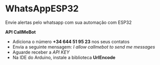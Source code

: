 # WhatsAppESP32
Envie alertas pelo whatsapp com sua automação com ESP32

**API CallMeBot**

- Adiciona o número **+34 644 51 95 23** nos seus contatos
- Envia a seguinte mensagem: _I allow callmebot to send me messages_
- Aguarde receber a _API KEY_
- Na IDE do Arduino, instale a biblioteca **UrlEncode**
